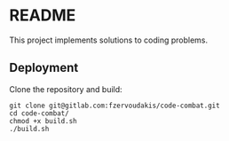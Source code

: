 # README

This project implements solutions to coding problems.

## Deployment

Clone the repository and build:

```
git clone git@gitlab.com:fzervoudakis/code-combat.git
cd code-combat/
chmod +x build.sh
./build.sh
```

